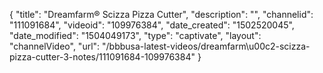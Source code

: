 {
    "title": "Dreamfarm&reg; Scizza Pizza Cutter",
    "description": "",
    "channelid": "111091684",
    "videoid": "109976384",
    "date_created": "1502520045",
    "date_modified": "1504049173",
    "type": "captivate",
    "layout": "channelVideo",
    "url": "\/bbbusa-latest-videos\/dreamfarm\u00c2-scizza-pizza-cutter-3-notes\/111091684-109976384"
}